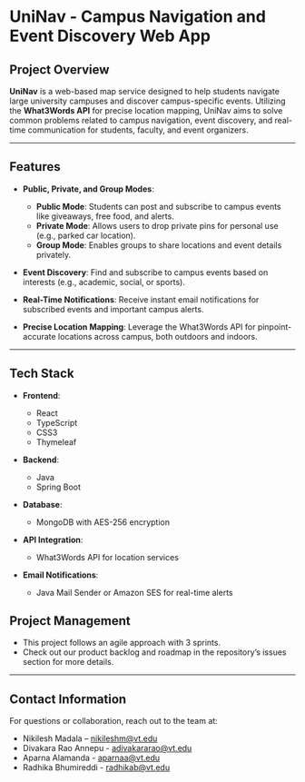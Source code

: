 
# **UniNav - Campus Navigation and Event Discovery Web App**

## **Project Overview**

**UniNav** is a web-based map service designed to help students navigate large university campuses and discover campus-specific events. Utilizing the **What3Words API** for precise location mapping, UniNav aims to solve common problems related to campus navigation, event discovery, and real-time communication for students, faculty, and event organizers.

---

## **Features**

- **Public, Private, and Group Modes**:
  - **Public Mode**: Students can post and subscribe to campus events like giveaways, free food, and alerts.
  - **Private Mode**: Allows users to drop private pins for personal use (e.g., parked car location).
  - **Group Mode**: Enables groups to share locations and event details privately.

- **Event Discovery**: Find and subscribe to campus events based on interests (e.g., academic, social, or sports).

- **Real-Time Notifications**: Receive instant email notifications for subscribed events and important campus alerts.

- **Precise Location Mapping**: Leverage the What3Words API for pinpoint-accurate locations across campus, both outdoors and indoors.

---

## **Tech Stack**

- **Frontend**: 
  - React
  - TypeScript
  - CSS3
  - Thymeleaf
  
- **Backend**:
  - Java
  - Spring Boot
  
- **Database**:
  - MongoDB with AES-256 encryption

- **API Integration**:
  - What3Words API for location services

- **Email Notifications**:
  - Java Mail Sender or Amazon SES for real-time alerts



## **Project Management**

- This project follows an agile approach with 3 sprints.
- Check out our product backlog and roadmap in the repository’s issues section for more details.

---

## **Contact Information**

For questions or collaboration, reach out to the team at:

- Nikilesh Madala – [nikileshm@vt.edu](mailto:nikileshm@vt.edu)
- Divakara Rao Annepu - [adivakararao@vt.edu](mailto:adivakararao@vt.edu)
- Aparna Alamanda - [aparnaa@vt.edu](mailto:aparnaa@vt.edu)
- Radhika Bhumireddi - [radhikab@vt.edu](mailto:radhikab@vt.edu)
